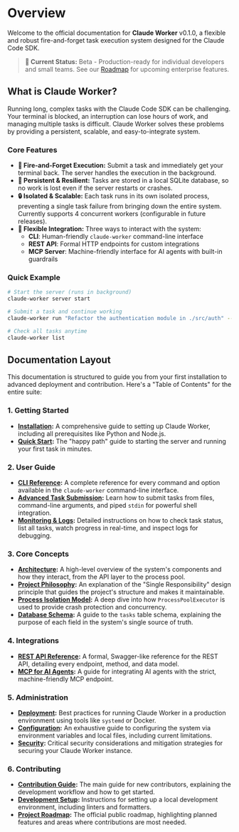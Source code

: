 # Overview

Welcome to the official documentation for **Claude Worker** v0.1.0, a flexible and robust fire-and-forget task execution system designed for the Claude Code SDK.

> **🚀 Current Status:** Beta - Production-ready for individual developers and small teams. See our [Roadmap](./ROADMAP.md) for upcoming enterprise features.

## What is Claude Worker?

Running long, complex tasks with the Claude Code SDK can be challenging. Your terminal is blocked, an interruption can lose hours of work, and managing multiple tasks is difficult. Claude Worker solves these problems by providing a persistent, scalable, and easy-to-integrate system.

### Core Features

*   **🔄 Fire-and-Forget Execution:** Submit a task and immediately get your terminal back. The server handles the execution in the background.
*   **💾 Persistent & Resilient:** Tasks are stored in a local SQLite database, so no work is lost even if the server restarts or crashes.
*   **🔒 Isolated & Scalable:** Each task runs in its own isolated process, preventing a single task failure from bringing down the entire system. Currently supports 4 concurrent workers (configurable in future releases).
*   **🔌 Flexible Integration:** Three ways to interact with the system:
    - **CLI**: Human-friendly `claude-worker` command-line interface
    - **REST API**: Formal HTTP endpoints for custom integrations
    - **MCP Server**: Machine-friendly interface for AI agents with built-in guardrails

### Quick Example

```bash
# Start the server (runs in background)
claude-worker server start

# Submit a task and continue working
claude-worker run "Refactor the authentication module in ./src/auth" --watch

# Check all tasks anytime
claude-worker list
```

## Documentation Layout

This documentation is structured to guide you from your first installation to advanced deployment and contribution. Here's a "Table of Contents" for the entire suite:

### 1. Getting Started

*   **[Installation](./01-getting-started-installation.md):** A comprehensive guide to setting up Claude Worker, including all prerequisites like Python and Node.js.
*   **[Quick Start](./01-getting-started-quick-start.md):** The "happy path" guide to starting the server and running your first task in minutes.

### 2. User Guide

*   **[CLI Reference](./02-user-guide-cli-reference.md):** A complete reference for every command and option available in the `claude-worker` command-line interface.
*   **[Advanced Task Submission](./02-user-guide-task-submission.md):** Learn how to submit tasks from files, command-line arguments, and piped `stdin` for powerful shell integration.
*   **[Monitoring & Logs](./02-user-guide-monitoring-and-logs.md):** Detailed instructions on how to check task status, list all tasks, watch progress in real-time, and inspect logs for debugging.

### 3. Core Concepts

*   **[Architecture](./03-concepts-architecture.md):** A high-level overview of the system's components and how they interact, from the API layer to the process pool.
*   **[Project Philosophy](./03-concepts-project-philosophy.md):** An explanation of the "Single Responsibility" design principle that guides the project's structure and makes it maintainable.
*   **[Process Isolation Model](./03-concepts-process-model.md):** A deep dive into how `ProcessPoolExecutor` is used to provide crash protection and concurrency.
*   **[Database Schema](./03-concepts-database-schema.md):** A guide to the `tasks` table schema, explaining the purpose of each field in the system's single source of truth.

### 4. Integrations

*   **[REST API Reference](./04-integrations-rest-api.md):** A formal, Swagger-like reference for the REST API, detailing every endpoint, method, and data model.
*   **[MCP for AI Agents](./04-integrations-mcp-for-agents.md):** A guide for integrating AI agents with the strict, machine-friendly MCP endpoint.

### 5. Administration

*   **[Deployment](./05-administration-deployment.md):** Best practices for running Claude Worker in a production environment using tools like `systemd` or Docker.
*   **[Configuration](./05-administration-configuration.md):** An exhaustive guide to configuring the system via environment variables and local files, including current limitations.
*   **[Security](./05-administration-security.md):** Critical security considerations and mitigation strategies for securing your Claude Worker instance.

### 6. Contributing

*   **[Contribution Guide](./06-contributing-guide.md):** The main guide for new contributors, explaining the development workflow and how to get started.
*   **[Development Setup](./06-contributing-development-setup.md):** Instructions for setting up a local development environment, including linters and formatters.
*   **[Project Roadmap](./ROADMAP.md):** The official public roadmap, highlighting planned features and areas where contributions are most needed.